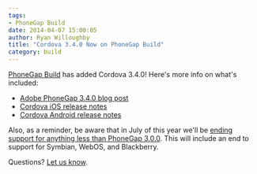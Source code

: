 ```yaml
---
tags:
- PhoneGap Build
date: 2014-04-07 15:00:05
author: Ryan Willoughby
title: "Cordova 3.4.0 Now on PhoneGap Build"
category: build
---
```


[PhoneGap Build](http://build.phonegap.com) has added Cordova 3.4.0! Here's more info on what's included:

 * [Adobe PhoneGap 3.4.0 blog post](http://phonegap.com/blog/2014/03/04/phonegap-3-4-release/)
 * [Cordova iOS release notes](https://github.com/apache/cordova-ios/blob/3.4.0/RELEASENOTES.md)
 * [Cordova Android release notes](https://github.com/apache/cordova-android/blob/3.4.0/RELEASENOTES.md)
 
Also, as a reminder, be aware that in July of this year we'll be [ending support for anything less than PhoneGap 3.0.0](http://phonegap.com/blog/2014/02/21/platform-deprecation/). This will include an end to support for Symbian, WebOS, and Blackberry.

Questions? [Let us know](http://community.phonegap.com/nitobi).
